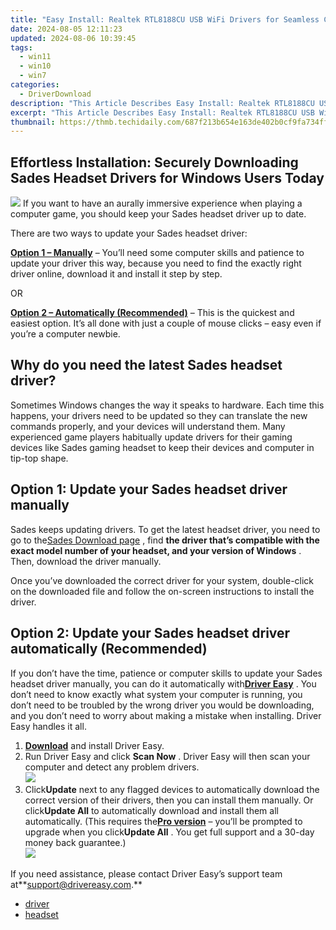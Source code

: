 ```yaml
---
title: "Easy Install: Realtek RTL8188CU USB WiFi Drivers for Seamless Connection on Windows 10, 7"
date: 2024-08-05 12:11:23
updated: 2024-08-06 10:39:45
tags:
  - win11
  - win10
  - win7
categories:
  - DriverDownload
description: "This Article Describes Easy Install: Realtek RTL8188CU USB WiFi Drivers for Seamless Connection on Windows 10, 7"
excerpt: "This Article Describes Easy Install: Realtek RTL8188CU USB WiFi Drivers for Seamless Connection on Windows 10, 7"
thumbnail: https://thmb.techidaily.com/687f213b654e163de402b0cf9fa734fffc6a53510e8570c91f8abf2c08a2bd20.jpg
---
```


## Effortless Installation: Securely Downloading Sades Headset Drivers for Windows Users Today

![](https://images.drivereasy.com/wp-content/uploads/2018/08/img_5b71678f255d5.jpg) If you want to have an aurally immersive experience when playing a computer game, you should keep your Sades headset driver up to date.

There are two ways to update your Sades headset driver:

[**Option 1 – Manually**](https://tools.techidaily.com/drivereasy/download/) – You’ll need some computer skills and patience to update your driver this way, because you need to find the exactly right driver online, download it and install it step by step.

OR

[**Option 2 – Automatically (Recommended)**](https://www.drivereasy.com/knowledge/sades-headset-drivers-download-and-install-for-windows/#o2) – This is the quickest and easiest option. It’s all done with just a couple of mouse clicks – easy even if you’re a computer newbie.

## Why do you need the latest Sades headset driver?

 Sometimes Windows changes the way it speaks to hardware. Each time this happens, your drivers need to be updated so they can translate the new commands properly, and your devices will understand them. Many experienced game players habitually update drivers for their gaming devices like Sades gaming headset to keep their devices and computer in tip-top shape.

## Option 1: Update your Sades headset driver manually

 Sades keeps updating drivers. To get the latest headset driver, you need to go to the[Sades Download page](http://www.sades.co.id/pages/download-driver/) , find **the driver that’s compatible with the exact model number of your headset, and your version of Windows** . Then, download the driver manually.

 Once you’ve downloaded the correct driver for your system, double-click on the downloaded file and follow the on-screen instructions to install the driver.

## Option 2: Update your Sades headset driver automatically (Recommended)

 If you don’t have the time, patience or computer skills to update your Sades headset  driver manually, you can do it automatically with[**Driver Easy**](https://tools.techidaily.com/drivereasy/download/) .  You don’t need to know exactly what system your computer is running, you don’t need to be troubled by the wrong driver you would be downloading, and you don’t need to worry about making a mistake when installing. Driver Easy handles it all.

1. [**Download**](https://tools.techidaily.com/drivereasy/download/) and install Driver Easy.
2. Run Driver Easy and click **Scan Now** . Driver Easy will then scan your computer and detect any problem drivers.  
![](https://images.drivereasy.com/wp-content/uploads/2018/08/img_5b74f20c0ba94.jpg)
3. Click**Update** next to any flagged devices to automatically download the correct version of their drivers, then you can install them manually. Or click**Update All** to automatically download and install them all automatically. (This requires the[**Pro version**](https://tools.techidaily.com/drivereasy/download/) – you’ll be prompted to upgrade when you click**Update All** . You get full support and a 30-day money back guarantee.)  
![](https://images.drivereasy.com/wp-content/uploads/2018/08/img_5b765bdf120da.jpg)

 If you need assistance, please contact Driver Easy’s support team at**<support@drivereasy.com>.**

* [driver](https://tools.techidaily.com/drivereasy/download/)
* [headset](https://tools.techidaily.com/drivereasy/download/)

<ins class="adsbygoogle"
     style="display:block"
     data-ad-format="autorelaxed"
     data-ad-client="ca-pub-7571918770474297"
     data-ad-slot="1223367746"></ins>



<ins class="adsbygoogle"
     style="display:block"
     data-ad-client="ca-pub-7571918770474297"
     data-ad-slot="8358498916"
     data-ad-format="auto"
     data-full-width-responsive="true"></ins>
